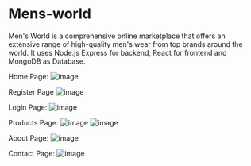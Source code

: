 # Mens-world
Men's World is a comprehensive online marketplace that offers an extensive range of high-quality men's wear from top brands around the world. It uses Node.js Express for backend, React for frontend and MongoDB as Database.

Home Page:
![image](https://github.com/okaydivyansh/Mens-world/assets/94864199/71c30e75-c6ae-4362-b13c-7f5018eb23d9)

Register Page
![image](https://github.com/okaydivyansh/Mens-world/assets/94864199/4072ce57-4fb9-4091-9f34-f3357ffed7f0)

Login Page:
![image](https://github.com/okaydivyansh/Mens-world/assets/94864199/197bb96a-8ff6-43fa-ab36-b59166e3a056)

Products Page:
![image](https://github.com/okaydivyansh/Mens-world/assets/94864199/3bbb42de-264b-429c-910d-402f813425f6)
![image](https://github.com/okaydivyansh/Mens-world/assets/94864199/a107bb6b-af37-49f8-97eb-ca4ab2e20ba0)

About Page:
![image](https://github.com/okaydivyansh/Mens-world/assets/94864199/280f30ec-d5f0-4818-b694-992bf75d55e2)

Contact Page:
![image](https://github.com/okaydivyansh/Mens-world/assets/94864199/00f9215b-06e1-4c9e-820e-e6492191b860)
